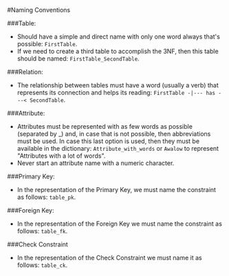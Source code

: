 #Naming Conventions

###Table:
- Should have a simple and direct name with only one word always that's possible: `FirstTable`.
- If we need to create a third table to accomplish the 3NF, then this table should be named: `FirstTable_SecondTable`.

###Relation:
- The relationship between tables must have a word (usually a verb) that represents its connection and helps its reading: `FirstTable -|--- has ---< SecondTable`.

###Attribute:
- Attributes must be represented with as few words as possible (separated by _) and, in case that is not possible, then abbreviations must be used.
In case this last option is used, then they must be available in the dictionary: `Attribute_with_words` or `Awalow` to represent "Attributes with a lot of words".
- Never start an attribute name with a numeric character.

###Primary Key:
- In the representation of the Primary Key, we must name the constraint as follows: `table_pk`.

###Foreign Key:
- In the representation of the Foreign Key we must name the constraint as follows: `table_fk`.

###Check Constraint
- In the representation of the Check Constraint we must name it as follows: `table_ck`.